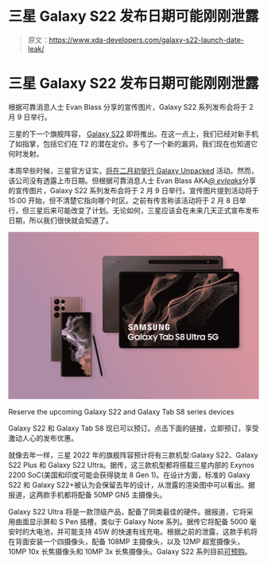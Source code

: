 # 三星 Galaxy S22 发布日期可能刚刚泄露

> 原文：<https://www.xda-developers.com/galaxy-s22-launch-date-leak/>

# 三星 Galaxy S22 发布日期可能刚刚泄露

根据可靠消息人士 Evan Blass 分享的宣传图片，Galaxy S22 系列发布会将于 2 月 9 日举行。

三星的下一个旗舰阵容， [Galaxy S22](https://www.xda-developers.com/samsung-galaxy-s22/) 即将推出。在这一点上，我们已经对新手机了如指掌，包括它们在 T2 的潜在定价。多亏了一个新的漏洞，我们现在也知道它何时发射。

本周早些时候，三星官方证实，[将在二月初举行 Galaxy Unpacked](https://www.xda-developers.com/samsung-galaxy-s22-series-unpacked-2022/) 活动。然而，该公司没有透露上市日期。但根据可靠消息人士 Evan Blass AKA[*@ evleaks*](https://twitter.com/evleaks/status/1485637287769743362/)分享的宣传图片，Galaxy S22 系列发布会将于 2 月 9 日举行。宣传图片提到活动将于 15:00 开始，但不清楚它指向哪个时区。之前有传言称该活动将于 2 月 8 日举行，但三星后来可能改变了计划。无论如何，三星应该会在未来几天正式宣布发布日期，所以我们很快就会知道了。

 <picture>![Reserve the upcoming Galaxy S22 series and Galaxy Tab S8 series devices while watching the launch event live and unlock some exclusive offers.](img/b92277b9e7ad6cb4853a1e76bc2b4708.png)</picture> 

Reserve the upcoming Galaxy S22 and Galaxy Tab S8 series devices

Galaxy S22 和 Galaxy Tab S8 现已可以预订。点击下面的链接，立即预订，享受激动人心的发布优惠。

就像去年一样，三星 2022 年的旗舰阵容预计将有三款机型:Galaxy S22、Galaxy S22 Plus 和 Galaxy S22 Ultra。据传，这三款机型都将搭载三星内部的 Exynos 2200 SoC(美国和印度可能会获得骁龙 8 Gen 1)。在设计方面，标准的 Galaxy S22 和 Galaxy S22+被认为会保留去年的设计，从泄露的渲染图中可以看出。据报道，这两款手机都将配备 50MP GN5 主摄像头。

Galaxy S22 Ultra 将是一款顶级产品，配备了同类最佳的硬件。据报道，它将采用曲面显示屏和 S Pen 插槽，类似于 Galaxy Note 系列。据传它将配备 5000 毫安时的大电池，并可能支持 45W 的快速有线充电。根据之前的泄露，这款手机将在背面安装一个四摄像头，配备 108MP 主摄像头，以及 12MP 超宽摄像头，10MP 10x 长焦摄像头和 10MP 3x 长焦摄像头。Galaxy S22 系列目前[可预购](https://shop-links.co/1764258474066732873?u1=c46cd43c-6316-4edb-9027-7ad2fbae7a38)。